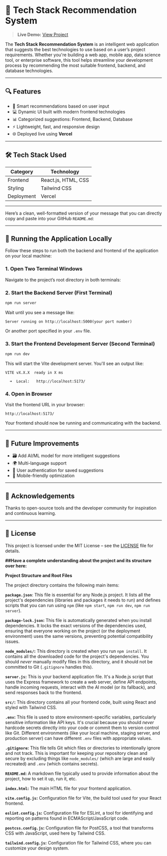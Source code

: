

# 🚀 Tech Stack Recommendation System

> **Live Demo:** [View Project](https://tech-stack-recommendation-6w3m.vercel.app)

The **Tech Stack Recommendation System** is an intelligent web application that suggests the best technologies to use based on a user’s project requirements. Whether you're building a web app, mobile app, data science tool, or enterprise software, this tool helps streamline your development process by recommending the most suitable frontend, backend, and database technologies.

---

## 🔍 Features

* 🧠 Smart recommendations based on user input
* 💻 Dynamic UI built with modern frontend technologies
* 📊 Categorized suggestions: Frontend, Backend, Database
* ⚡ Lightweight, fast, and responsive design
* 🌐 Deployed live using **Vercel**

---

## 🛠️ Tech Stack Used

| Category   | Technology          |
| ---------- | ------------------- |
| Frontend   | React.js, HTML, CSS |
| Styling    | Tailwind CSS        |
| Deployment | Vercel              |

---



Here’s a clean, well-formatted version of your message that you can directly copy and paste into your GitHub `README.md`:

---

## 🚀 Running the Application Locally

Follow these steps to run both the backend and frontend of the application on your local machine:

### 1. Open Two Terminal Windows

Navigate to the project’s root directory in both terminals:




### 2. Start the Backend Server (First Terminal)

```bash
npm run server
```

Wait until you see a message like:

```
Server running on http://localhost:5000(your port number)
```

Or another port specified in your `.env` file.

### 3. Start the Frontend Development Server (Second Terminal)

```bash
npm run dev
```

This will start the Vite development server. You'll see an output like:

```
VITE vX.X.X  ready in X ms

  ➜  Local:   http://localhost:5173/
```

### 4. Open in Browser

Visit the frontend URL in your browser:

```
http://localhost:5173/
```

Your frontend should now be running and communicating with the backend.

---


## 🧠 Future Improvements

* 🗃️ Add AI/ML model for more intelligent suggestions
* 🌍 Multi-language support
* 🔐 User authentication for saved suggestions
* 📱 Mobile-friendly optimization

---

## 🙌 Acknowledgements

Thanks to open-source tools and the developer community for inspiration and continuous learning.

---


## 📜 License

This project is licensed under the MIT License – see the [LICENSE](LICENSE) file for details.





**##Have a complete understanding about the project and its structure over here:**




**Project Structure and Root Files**

The project directory contains the following main items:

**`package.json`**: This file is essential for any Node.js project. It lists all the project's dependencies (libraries and packages it needs to run) and defines scripts that you can run using `npm` (like `npm start`, `npm run dev`, `npm run server`).

**`package-lock.json`:** This file is automatically generated when you install dependencies. It locks the exact versions of the dependencies used, ensuring that everyone working on the project (or the deployment environment) uses the same versions, preventing potential compatibility issues.

**`node_modules/`:** This directory is created when you run `npm install`. It contains all the downloaded code for the project's dependencies. You should *never* manually modify files in this directory, and it should not be committed to Git (`.gitignore` handles this).

**`server.js`:** This is your backend application file. It's a Node.js script that uses the Express framework to create a web server, define API endpoints, handle incoming requests, interact with the AI model (or its fallback), and send responses back to the frontend.

**`src/`:** This directory contains all your frontend code, built using React and styled with Tailwind CSS.

**`.env`:** This file is used to store environment-specific variables, particularly sensitive information like API keys. It's crucial because you should *never* hardcode secrets directly into your code or commit them to version control like Git. Different environments (like your local machine, staging server, and production server) can have different `.env` files with appropriate values.

**`.gitignore`:** This file tells Git which files or directories to intentionally ignore and not track. This is important for keeping your repository clean and secure by excluding things like `node_modules/` (which are large and easily recreated) and `.env` (which contains secrets).

**`README.md`:** A markdown file typically used to provide information about the project, how to set it up, run it, etc.

**`index.html`:** The main HTML file for your frontend application.

**`vite.config.js`:** Configuration file for Vite, the build tool used for your React frontend.

**`eslint.config.js`:** Configuration file for ESLint, a tool for identifying and reporting on patterns found in ECMAScript/JavaScript code.

**`postcss.config.js`:** Configuration file for PostCSS, a tool that transforms CSS with JavaScript, used here by Tailwind CSS.

**`tailwind.config.js`:** Configuration file for Tailwind CSS, where you can customize your design system.



